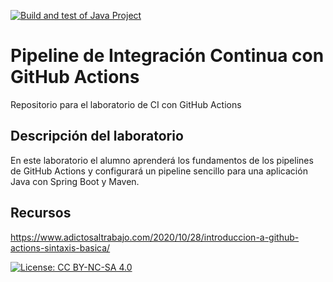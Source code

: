 [![Build and test of Java Project](https://github.com/ETSISI-EMS/ems2024-lab-1-3-ci-github-actions-carlosdavidestevez/actions/workflows/main.yml/badge.svg)](https://github.com/ETSISI-EMS/ems2024-lab-1-3-ci-github-actions-carlosdavidestevez/actions/workflows/main.yml)

# Pipeline de Integración Continua con GitHub Actions

Repositorio para el laboratorio de CI con GitHub Actions

## Descripción del laboratorio

En este laboratorio el alumno aprenderá los fundamentos de los pipelines de GitHub Actions y configurará un pipeline
sencillo para una aplicación Java con Spring Boot y Maven. 

## Recursos
https://www.adictosaltrabajo.com/2020/10/28/introduccion-a-github-actions-sintaxis-basica/

[![License: CC BY-NC-SA 4.0](https://img.shields.io/badge/License-CC_BY--NC--SA_4.0-lightgrey.svg)](https://creativecommons.org/licenses/by-nc-sa/4.0/)
